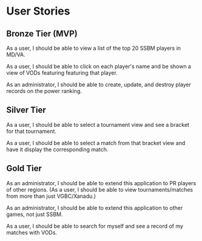 # User Stories

## Bronze Tier (MVP)

As a user, I should be able to view a list of the top 20 SSBM players in MD/VA.

As a user, I should be able to click on each player's name and be shown a view of VODs featuring featuring that player.

As an administrator, I should be able to create, update, and destroy player records on the power ranking.

## Silver Tier

As a user, I should be able to select a tournament view and see a bracket for that tournament.

As a user, I should be able to select a match from that bracket view and have it display the corresponding match.

## Gold Tier

As an administrator, I should be able to extend this application to PR players of other regions. (As a user, I should be able to view tournaments/matches from more than just VGBC/Xanadu.)

As an administrator, I should be able to extend this application to other games, not just SSBM.

As a user, I should be able to search for myself and see a record of my matches with VODs.
